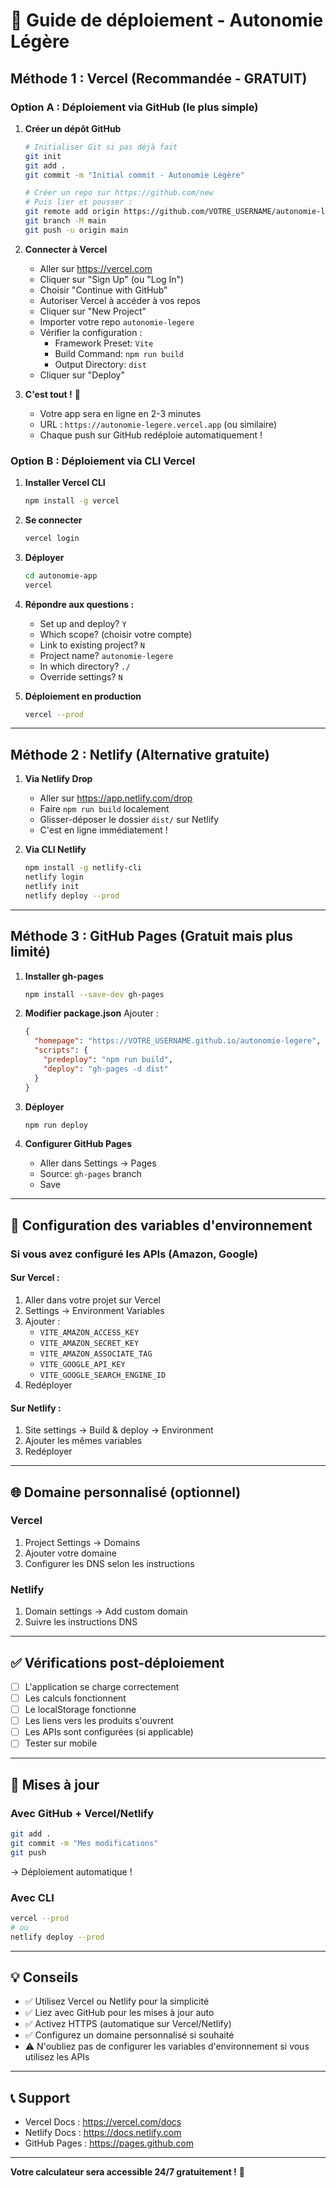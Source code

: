 # 🚀 Guide de déploiement - Autonomie Légère

## Méthode 1 : Vercel (Recommandée - GRATUIT)

### Option A : Déploiement via GitHub (le plus simple)

1. **Créer un dépôt GitHub**
   ```bash
   # Initialiser Git si pas déjà fait
   git init
   git add .
   git commit -m "Initial commit - Autonomie Légère"

   # Créer un repo sur https://github.com/new
   # Puis lier et pousser :
   git remote add origin https://github.com/VOTRE_USERNAME/autonomie-legere.git
   git branch -M main
   git push -u origin main
   ```

2. **Connecter à Vercel**
   - Aller sur https://vercel.com
   - Cliquer sur "Sign Up" (ou "Log In")
   - Choisir "Continue with GitHub"
   - Autoriser Vercel à accéder à vos repos
   - Cliquer sur "New Project"
   - Importer votre repo `autonomie-legere`
   - Vérifier la configuration :
     - Framework Preset: `Vite`
     - Build Command: `npm run build`
     - Output Directory: `dist`
   - Cliquer sur "Deploy"

3. **C'est tout !** 🎉
   - Votre app sera en ligne en 2-3 minutes
   - URL : `https://autonomie-legere.vercel.app` (ou similaire)
   - Chaque push sur GitHub redéploie automatiquement !

### Option B : Déploiement via CLI Vercel

1. **Installer Vercel CLI**
   ```bash
   npm install -g vercel
   ```

2. **Se connecter**
   ```bash
   vercel login
   ```

3. **Déployer**
   ```bash
   cd autonomie-app
   vercel
   ```

4. **Répondre aux questions :**
   - Set up and deploy? `Y`
   - Which scope? (choisir votre compte)
   - Link to existing project? `N`
   - Project name? `autonomie-legere`
   - In which directory? `./`
   - Override settings? `N`

5. **Déploiement en production**
   ```bash
   vercel --prod
   ```

---

## Méthode 2 : Netlify (Alternative gratuite)

1. **Via Netlify Drop**
   - Aller sur https://app.netlify.com/drop
   - Faire `npm run build` localement
   - Glisser-déposer le dossier `dist/` sur Netlify
   - C'est en ligne immédiatement !

2. **Via CLI Netlify**
   ```bash
   npm install -g netlify-cli
   netlify login
   netlify init
   netlify deploy --prod
   ```

---

## Méthode 3 : GitHub Pages (Gratuit mais plus limité)

1. **Installer gh-pages**
   ```bash
   npm install --save-dev gh-pages
   ```

2. **Modifier package.json**
   Ajouter :
   ```json
   {
     "homepage": "https://VOTRE_USERNAME.github.io/autonomie-legere",
     "scripts": {
       "predeploy": "npm run build",
       "deploy": "gh-pages -d dist"
     }
   }
   ```

3. **Déployer**
   ```bash
   npm run deploy
   ```

4. **Configurer GitHub Pages**
   - Aller dans Settings → Pages
   - Source: `gh-pages` branch
   - Save

---

## 📝 Configuration des variables d'environnement

### Si vous avez configuré les APIs (Amazon, Google)

#### Sur Vercel :
1. Aller dans votre projet sur Vercel
2. Settings → Environment Variables
3. Ajouter :
   - `VITE_AMAZON_ACCESS_KEY`
   - `VITE_AMAZON_SECRET_KEY`
   - `VITE_AMAZON_ASSOCIATE_TAG`
   - `VITE_GOOGLE_API_KEY`
   - `VITE_GOOGLE_SEARCH_ENGINE_ID`
4. Redéployer

#### Sur Netlify :
1. Site settings → Build & deploy → Environment
2. Ajouter les mêmes variables
3. Redéployer

---

## 🌐 Domaine personnalisé (optionnel)

### Vercel
1. Project Settings → Domains
2. Ajouter votre domaine
3. Configurer les DNS selon les instructions

### Netlify
1. Domain settings → Add custom domain
2. Suivre les instructions DNS

---

## ✅ Vérifications post-déploiement

- [ ] L'application se charge correctement
- [ ] Les calculs fonctionnent
- [ ] Le localStorage fonctionne
- [ ] Les liens vers les produits s'ouvrent
- [ ] Les APIs sont configurées (si applicable)
- [ ] Tester sur mobile

---

## 🔄 Mises à jour

### Avec GitHub + Vercel/Netlify
```bash
git add .
git commit -m "Mes modifications"
git push
```
→ Déploiement automatique !

### Avec CLI
```bash
vercel --prod
# ou
netlify deploy --prod
```

---

## 💡 Conseils

- ✅ Utilisez Vercel ou Netlify pour la simplicité
- ✅ Liez avec GitHub pour les mises à jour auto
- ✅ Activez HTTPS (automatique sur Vercel/Netlify)
- ✅ Configurez un domaine personnalisé si souhaité
- ⚠️ N'oubliez pas de configurer les variables d'environnement si vous utilisez les APIs

---

## 📞 Support

- Vercel Docs : https://vercel.com/docs
- Netlify Docs : https://docs.netlify.com
- GitHub Pages : https://pages.github.com

---

**Votre calculateur sera accessible 24/7 gratuitement !** 🎉
